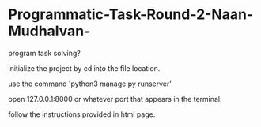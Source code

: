 # Programmatic-Task-Round-2-Naan-Mudhalvan-
program task solving? 

initialize the project by cd into the file location. 

use the command 'python3 manage.py runserver' 

open 127.0.0.1:8000 or whatever port that appears in the terminal.

follow the instructions provided in html page. 
